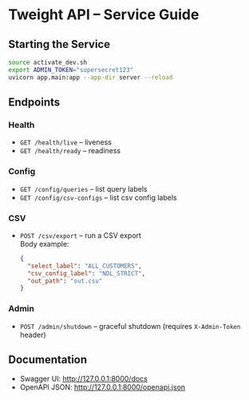 


# Tweight API – Service Guide

## Starting the Service
```bash
source activate_dev.sh
export ADMIN_TOKEN="supersecret123"
uvicorn app.main:app --app-dir server --reload
```

## Endpoints

### Health
- `GET /health/live` – liveness
- `GET /health/ready` – readiness

### Config
- `GET /config/queries` – list query labels
- `GET /config/csv-configs` – list csv config labels

### CSV
- `POST /csv/export` – run a CSV export  
  Body example:
  ```json
  {
    "select_label": "ALL_CUSTOMERS",
    "csv_config_label": "NDL_STRICT",
    "out_path": "out.csv"
  }
  ```

### Admin
- `POST /admin/shutdown` – graceful shutdown (requires `X-Admin-Token` header)

## Documentation
- Swagger UI: http://127.0.0.1:8000/docs
- OpenAPI JSON: http://127.0.0.1:8000/openapi.json